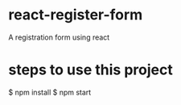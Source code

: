 # react-register-form
A registration form using react


# steps to use this project
$ npm install
$ npm start
